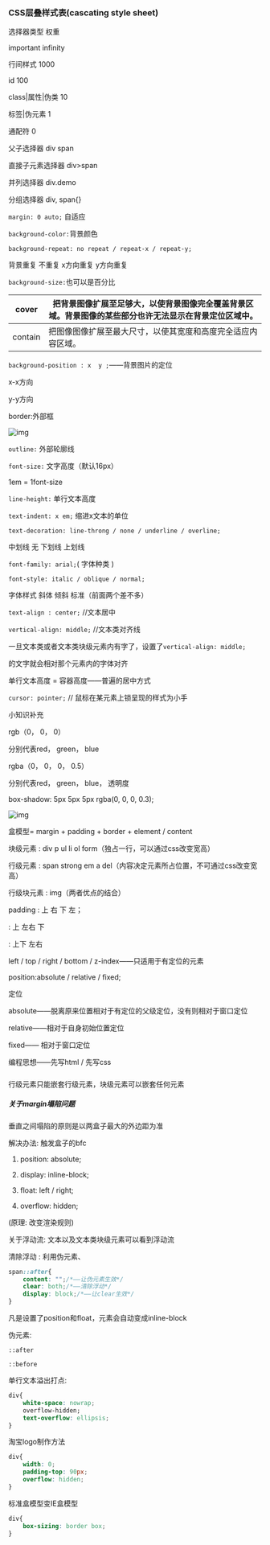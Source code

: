### CSS层叠样式表(cascating style sheet)

选择器类型			    权重

important				  infinity

行间样式					1000

id								100

class|属性|伪类	   10

标签|伪元素			  1

通配符						0



父子选择器    		div span

直接子元素选择器 		div>span

并列选择器			div.demo

分组选择器			div, span{}



`margin: 0 auto;`    自适应

`background-color:`背景颜色

`background-repeat: no repeat / repeat-x / repeat-y;`

背景重复			不重复	x方向重复	y方向重复

`background-size:`也可以是百分比

| cover   | 把背景图像扩展至足够大，以使背景图像完全覆盖背景区域。背景图像的某些部分也许无法显示在背景定位区域中。 |
| ------- | ------------------------------------------------------------ |
| contain | 把图像图像扩展至最大尺寸，以使其宽度和高度完全适应内容区域。 |

`background-position : x  y ;`——背景图片的定位

x-x方向

y-y方向



border:外部框

![img](http://note.youdao.com/yws/public/resource/47b94a7f61d4e4c1c4fbfad5cdf1ed0c/xmlnote/024C2A324E3C4DDAA3B6D1E116B67AAE/429)

`outline:` 外部轮廓线

`font-size:` 文字高度（默认16px）

1em = 1font-size

`line-height:` 单行文本高度

`text-indent: x em;` 缩进x文本的单位

`text-decoration: line-throng / none / underline / overline;`

中划线	无		下划线	上划线

`font-family: arial;`( 字体种类 )

`font-style: italic / oblique / normal;`

字体样式	斜体	倾斜		标准（前面两个差不多）



`text-align : center;` //文本居中

`vertical-align: middle;` //文本类对齐线

一旦文本类或者文本类块级元素内有字了，设置了`vertical-align: middle;`

的文字就会相对那个元素内的字体对齐 

单行文本高度 = 容器高度——普遍的居中方式 



`cursor: pointer;` // 鼠标在某元素上锁呈现的样式为小手



小知识补充

rgb（0， 0， 0）

分别代表red， green， blue

rgba（0， 0， 0， 0.5）

分别代表red， green， blue， 透明度



box-shadow: 5px 5px 5px rgba(0, 0, 0, 0.3);

![img](http://note.youdao.com/yws/public/resource/47b94a7f61d4e4c1c4fbfad5cdf1ed0c/xmlnote/31D1E5B90D284D0092C50933DD2A7A7E/491)

盒模型= margin + padding + border + element / content

块级元素 : div p ul li ol form（独占一行，可以通过css改变宽高）

行级元素 : span strong em a del（内容决定元素所占位置，不可通过css改变宽高）

行级块元素 : img（两者优点的结合）

padding :  上         右        下      左；

  :  上        左右      下

  :  上下     左右 

left / top / right / bottom / z-index——只适用于有定位的元素

position:absolute / relative / fixed;

定位		 

absolute——脱离原来位置相对于有定位的父级定位，没有则相对于窗口定位

relative——相对于自身初始位置定位

fixed—— 相对于窗口定位



编程思想——先写html / 先写css

##### 

行级元素只能嵌套行级元素，块级元素可以嵌套任何元素



##### 关于margin塌陷问题

垂直之间塌陷的原则是以两盒子最大的外边距为准

解决办法: 触发盒子的bfc

1. position: absolute;
2. display: inline-block;

3. float: left / right;

4. overflow: hidden;

(原理: 改变渲染规则)



关于浮动流: 文本以及文本类块级元素可以看到浮动流

清除浮动 : 利用伪元素、

```css
span::after{
	content: "";/*——让伪元素生效*/
	clear: both;/*——清除浮动*/
	display: block;/*——让clear生效*/
}
```

凡是设置了position和float，元素会自动变成inline-block

伪元素:

`::after`

`::before`



单行文本溢出打点:

```css
div{
   	white-space: nowrap;
	overflow-hidden;
	text-overflow: ellipsis;
}
```



淘宝logo制作方法

```css
div{
    width: 0;
	padding-top: 90px;
	overflow: hidden;
}
```

标准盒模型变IE盒模型

```css
div{
    box-sizing: border box;
}
```

